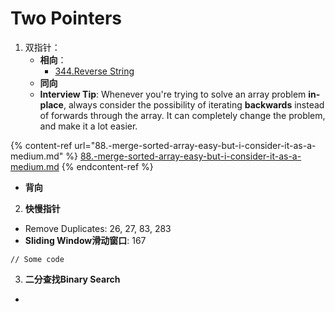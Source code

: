 # Two Pointers

1. 双指针：
   * **相向**：
     * [344.Reverse String](344.-reverse-string.md)
   * **同向**
   * **Interview Tip**: Whenever you're trying to solve an array problem **in-place**, always consider the possibility of iterating **backwards** instead of forwards through the array. It can completely change the problem, and make it a lot easier.

{% content-ref url="88.-merge-sorted-array-easy-but-i-consider-it-as-a-medium.md" %}
[88.-merge-sorted-array-easy-but-i-consider-it-as-a-medium.md](88.-merge-sorted-array-easy-but-i-consider-it-as-a-medium.md)
{% endcontent-ref %}

*   **背向**



2. **快慢指针**

* Remove Duplicates: 26, 27, 83, 283
* **Sliding Window滑动窗口**: 167

```
// Some code
```

3. **二分查找Binary Search**

*



